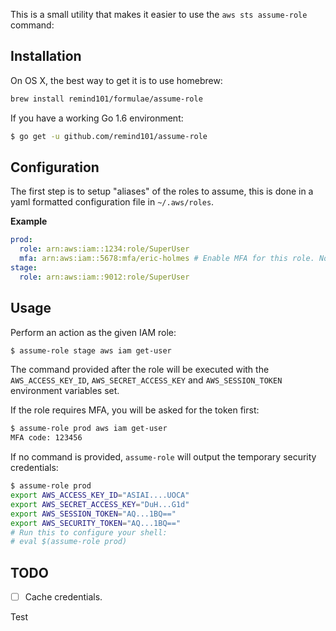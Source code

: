 This is a small utility that makes it easier to use the `aws sts assume-role` command:

## Installation

On OS X, the best way to get it is to use homebrew:

```bash
brew install remind101/formulae/assume-role
```

If you have a working Go 1.6 environment:

```bash
$ go get -u github.com/remind101/assume-role
```

## Configuration

The first step is to setup "aliases" of the roles to assume, this is done in a yaml formatted configuration file in `~/.aws/roles`.

**Example**

```yaml
prod:
  role: arn:aws:iam::1234:role/SuperUser
  mfa: arn:aws:iam::5678:mfa/eric-holmes # Enable MFA for this role. Note that this should be the MFA device in the account that you're assuming FROM, not the account you're assuming TO.
stage:
  role: arn:aws:iam::9012:role/SuperUser
```

## Usage

Perform an action as the given IAM role:

```bash
$ assume-role stage aws iam get-user
```

The command provided after the role will be executed with the `AWS_ACCESS_KEY_ID`, `AWS_SECRET_ACCESS_KEY` and `AWS_SESSION_TOKEN` environment variables set.

If the role requires MFA, you will be asked for the token first:

```bash
$ assume-role prod aws iam get-user
MFA code: 123456
```

If no command is provided, `assume-role` will output the temporary security credentials:

```bash
$ assume-role prod
export AWS_ACCESS_KEY_ID="ASIAI....UOCA"
export AWS_SECRET_ACCESS_KEY="DuH...G1d"
export AWS_SESSION_TOKEN="AQ...1BQ=="
export AWS_SECURITY_TOKEN="AQ...1BQ=="
# Run this to configure your shell:
# eval $(assume-role prod)
```

## TODO

* [ ] Cache credentials.

Test
